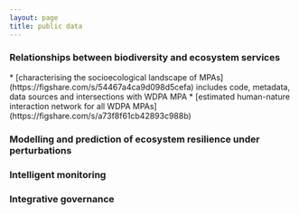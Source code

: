 ```yaml
---
layout: page
title: public data
---
```


<h3 id="WP1"> Relationships between biodiversity and ecosystem services </h3>
* [characterising the socioecological landscape of MPAs](https://figshare.com/s/54467a4ca9d098d5cefa) includes code, metadata, data sources and intersections with WDPA MPA
* [estimated human-nature interaction network for all WDPA MPAs](https://figshare.com/s/a73f8f61cb42893c988b) 

<h3 id="WP2"> Modelling and prediction of ecosystem resilience under perturbations </h3>

<h3 id="WP3"> Intelligent monitoring </h3>

<h3 id="WP4"> Integrative governance </h3>

 </div>
